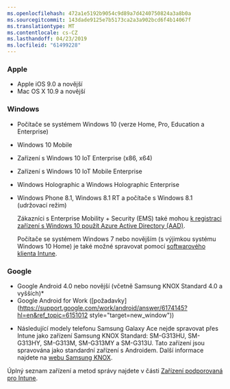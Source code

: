 ```yaml
---
ms.openlocfilehash: 472a1e5192b9054c9d89a7d4240750824a3a8b0a
ms.sourcegitcommit: 143dade9125e7b5173ca2a3a902bcd6f4b14067f
ms.translationtype: MT
ms.contentlocale: cs-CZ
ms.lasthandoff: 04/23/2019
ms.locfileid: "61499228"
---
```



### <a name="apple"></a>Apple
  - Apple iOS 9.0 a novější
  - Mac OS X 10.9 a novější

### <a name="windows"></a>Windows
- Počítače se systémem Windows 10 (verze Home, Pro, Education a Enterprise)
- Windows 10 Mobile
- Zařízení s Windows 10 IoT Enterprise (x86, x64)
- Zařízení s Windows 10 IoT Mobile Enterprise
- Windows Holographic a Windows Holographic Enterprise
- Windows Phone 8.1, Windows 8.1 RT a počítače s Windows 8.1 (udržovací režim)

  Zákazníci s Enterprise Mobility + Security (EMS) také mohou [k registraci zařízení s Windows 10 použít Azure Active Directory (AAD)](/intune-classic/deploy-use/set-up-windows-device-management-with-microsoft-intune#azure-active-directory-enrollment).

  Počítače se systémem Windows 7 nebo novějším (s výjimkou systému Windows 10 Home) je také možné spravovat pomocí [softwarového klienta Intune](/intune-classic/deploy-use/manage-windows-pcs-with-microsoft-intune).

### <a name="google"></a>Google
- Google Android 4.0 nebo novější (včetně Samsung KNOX Standard 4.0 a vyšších)*
- Google Android for Work ([požadavky](https://support.google.com/work/android/answer/6174145?hl=en&ref_topic=6151012 style="target=new_window"))

* Následující modely telefonu Samsung Galaxy Ace nejde spravovat přes Intune jako zařízení Samsung KNOX Standard: SM-G313HU, SM-G313HY, SM-G313M, SM-G313MY a SM-G313U. Tato zařízení jsou spravována jako standardní zařízení s Androidem. Další informace najdete na [webu Samsung KNOX](https://www.samsungknox.com/en).

Úplný seznam zařízení a metod správy najdete v části [Zařízení podporovaná pro Intune](/intune/supported-devices-browsers#intune-supported-devices).

